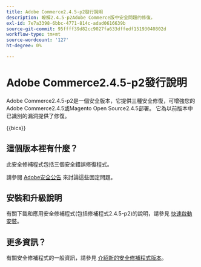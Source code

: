 ```yaml
---
title: Adobe Commerce2.4.5-p2發行說明
description: 瞭解2.4.5-p2Adobe Commerce版中安全問題的修復。
exl-id: 7e7a3398-6bbc-4771-814c-adad0616639b
source-git-commit: 95ffff39d82cc9027fa633dffedf15193040802d
workflow-type: tm+mt
source-wordcount: '127'
ht-degree: 0%

---
```


# Adobe Commerce2.4.5-p2發行說明

Adobe Commerce2.4.5-p2是一個安全版本，它提供三種安全修復，可增強您的Adobe Commerce2.4.5或Magento Open Source2.4.5部署。 它為以前版本中已識別的漏洞提供了修復。

{{bics}}

## 這個版本裡有什麼？

此安全修補程式包括三個安全錯誤修復程式。

請參閱 [Adobe安全公告](https://helpx.adobe.com/security/products/magento/apsb23-17.html) 來討論這些固定問題。

## 安裝和升級說明

有關下載和應用安全修補程式(包括修補程式2.4.5-p2)的說明，請參見 [快速啟動安裝](../../../installation/composer.md)。

## 更多資訊？

有關安全修補程式的一般資訊，請參見 [介紹新的安全修補程式版本](https://community.magento.com/t5/Magento-DevBlog/Introducing-the-New-Security-Patch-Release/ba-p/141287)。
